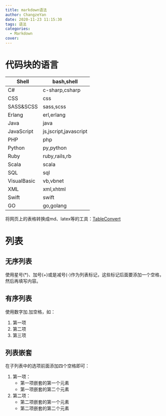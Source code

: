 ```yaml
---
title: markdown语法
author: ChangzeYan
date: 2020-11-23 11:15:30
tags: 语法
categories:
  - Markdown
cover:
---
```


# 代码块的语言
| Shell       | bash,shell            |
|-------------|-----------------------|
| C\#         | c\-sharp,csharp       |
| CSS         | css                   |
| SASS&SCSS   | sass,scss             |
| Erlang      | erl,erlang            |
| Java        | java                  |
| JavaScript  | js,jscript,javascript |
| PHP         | php                   |
| Python      | py,python             |
| Ruby        | ruby,rails,rb         |
| Scala       | scala                 |
| SQL         | sql                   |
| VisualBasic | vb,vbnet              |
| XML         | xml,xhtml             |
| Swift       | swift                 |
| GO          | go,golang             |

将网页上的表格转换成md、latex等的工具：[TableConvert](https://tableconvert.com/)


# 列表

## 无序列表
使用星号(*)、加号(+)或是减号(-)作为列表标记，这些标记后面要添加一个空格，然后再填写内容。

## 有序列表
使用数字加.加空格，如：

1. 第一项
2. 第二项
3. 第三项

## 列表嵌套
在子列表中的选项前面添加四个空格即可：
1. 第一项：
    - 第一项嵌套的第一个元素
    - 第一项嵌套的第二个元素
2. 第二项：
    - 第二项嵌套的第一个元素
    - 第二项嵌套的第二个元素
